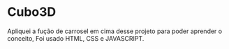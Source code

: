 # Cubo3D
Apliquei a fução de carrosel em cima desse projeto para poder aprender o conceito, Foi usado HTML, CSS e JAVASCRIPT.
